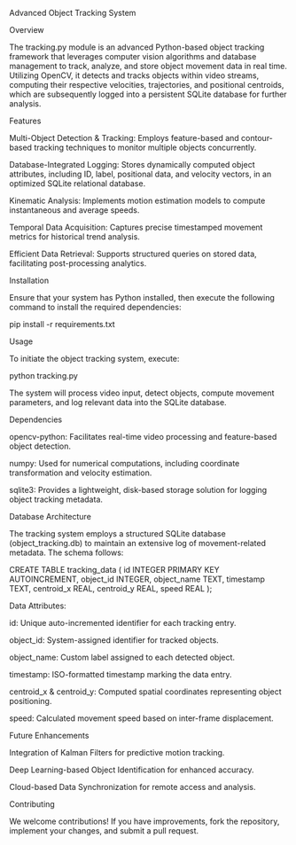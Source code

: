 Advanced Object Tracking System

Overview

The tracking.py module is an advanced Python-based object tracking framework that leverages computer vision algorithms and database management to track, analyze, and store object movement data in real time. Utilizing OpenCV, it detects and tracks objects within video streams, computing their respective velocities, trajectories, and positional centroids, which are subsequently logged into a persistent SQLite database for further analysis.

Features

Multi-Object Detection & Tracking: Employs feature-based and contour-based tracking techniques to monitor multiple objects concurrently.

Database-Integrated Logging: Stores dynamically computed object attributes, including ID, label, positional data, and velocity vectors, in an optimized SQLite relational database.

Kinematic Analysis: Implements motion estimation models to compute instantaneous and average speeds.

Temporal Data Acquisition: Captures precise timestamped movement metrics for historical trend analysis.

Efficient Data Retrieval: Supports structured queries on stored data, facilitating post-processing analytics.

Installation

Ensure that your system has Python installed, then execute the following command to install the required dependencies:

pip install -r requirements.txt

Usage

To initiate the object tracking system, execute:

python tracking.py

The system will process video input, detect objects, compute movement parameters, and log relevant data into the SQLite database.

Dependencies

opencv-python: Facilitates real-time video processing and feature-based object detection.

numpy: Used for numerical computations, including coordinate transformation and velocity estimation.

sqlite3: Provides a lightweight, disk-based storage solution for logging object tracking metadata.

Database Architecture

The tracking system employs a structured SQLite database (object_tracking.db) to maintain an extensive log of movement-related metadata. The schema follows:

CREATE TABLE tracking_data (
    id INTEGER PRIMARY KEY AUTOINCREMENT,
    object_id INTEGER,
    object_name TEXT,
    timestamp TEXT,
    centroid_x REAL,
    centroid_y REAL,
    speed REAL
);

Data Attributes:

id: Unique auto-incremented identifier for each tracking entry.

object_id: System-assigned identifier for tracked objects.

object_name: Custom label assigned to each detected object.

timestamp: ISO-formatted timestamp marking the data entry.

centroid_x & centroid_y: Computed spatial coordinates representing object positioning.

speed: Calculated movement speed based on inter-frame displacement.

Future Enhancements

Integration of Kalman Filters for predictive motion tracking.

Deep Learning-based Object Identification for enhanced accuracy.

Cloud-based Data Synchronization for remote access and analysis.

Contributing

We welcome contributions! If you have improvements, fork the repository, implement your changes, and submit a pull request.

